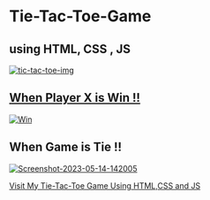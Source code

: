 # Tie-Tac-Toe-Game
<h2>using HTML, CSS , JS </h2>


<a href="https://ibb.co/w6hJxxz"><img src="https://i.ibb.co/tCpZWWJ/tic-tac-toe-img.png" alt="tic-tac-toe-img" border="0"> 
  <h2>When Player X is Win !!</h2>
  <a href="https://ibb.co/zQRT07z"><img src="https://i.ibb.co/tQsTWx9/Win.png" alt="Win" border="0"></a>
  <h2>When Game is Tie !! </h2>
  <a href="https://ibb.co/gVB9MT3"><img src="https://i.ibb.co/py9wvzx/Screenshot-2023-05-14-142005.png" alt="Screenshot-2023-05-14-142005" border="0"></a>
  
  
  
  
  
  
  
  
  <a href="https://tie-tac-toe-game.vercel.app/">Visit My Tie-Tac-Toe Game Using HTML,CSS and JS</a>
